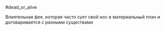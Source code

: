 #dead_or_alive

Влиятельная фея, которая часто сует свой нос в материальный план и договаривается с разными существами
